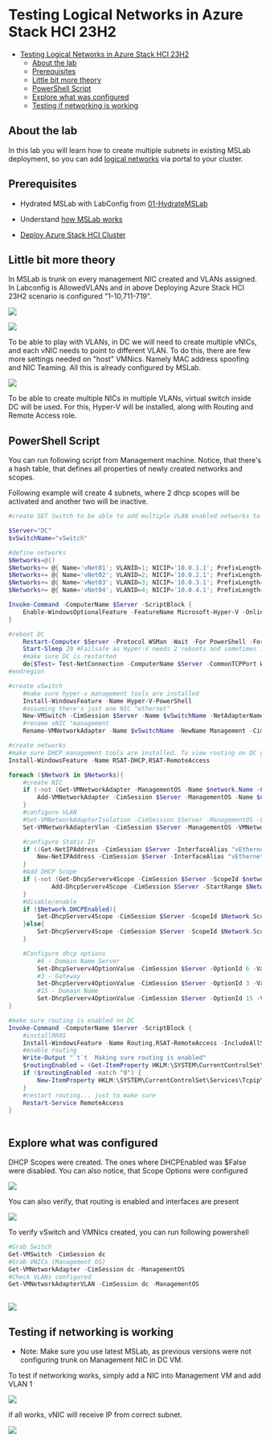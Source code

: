 # Testing Logical Networks in Azure Stack HCI 23H2

<!-- TOC -->

- [Testing Logical Networks in Azure Stack HCI 23H2](#testing-logical-networks-in-azure-stack-hci-23h2)
    - [About the lab](#about-the-lab)
    - [Prerequisites](#prerequisites)
    - [Little bit more theory](#little-bit-more-theory)
    - [PowerShell Script](#powershell-script)
    - [Explore what was configured](#explore-what-was-configured)
    - [Testing if networking is working](#testing-if-networking-is-working)

<!-- /TOC -->

## About the lab

In this lab you will learn how to create multiple subnets in existing MSLab deployment, so you can add [logical networks](https://learn.microsoft.com/en-us/azure-stack/hci/manage/tenant-logical-networks) via portal to your cluster.

## Prerequisites

* Hydrated MSLab with LabConfig from [01-HydrateMSLab](../../admin-guides/01-HydrateMSLab/readme.md)

* Understand [how MSLab works](../../admin-guides/02-WorkingWithMSLab/readme.md)

* [Deploy Azure Stack HCI Cluster](../../lab-guides/01a-DeployAzureStackHCICluster-CloudBasedDeployment/readme.md)


## Little bit more theory

In MSLab is trunk on every management NIC created and VLANs assigned. In Labconfig is AllowedVLANs and in above Deploying Azure Stack HCI 23H2 scenario is configured "1-10,711-719".

![](./media/notepad01.png)

![](./media/hvmanager01.png)

To be able to play with VLANs, in DC we will need to create multiple vNICs, and each vNIC needs to point to different VLAN. To do this, there are few more settings needed on "host" VMNics. Namely MAC address spoofing and NIC Teaming. All this is already configured by MSLab.

![](./media/hvmanager02.png)

To be able to create multiple NICs in multiple VLANs, virtual switch inside DC will be used. For this, Hyper-V will be installed, along with Routing and Remote Access role.

## PowerShell Script

You can run following script from Management machine. Notice, that there's a hash table, that defines all properties of newly created networks and scopes.

Following example will create 4 subnets, where 2 dhcp scopes will be activated and another two will be inactive.

```PowerShell
#create SET Switch to be able to add multiple VLAN enabled networks to DC

$Server="DC"
$vSwitchName="vSwitch"

#define networks
$Networks=@()
$Networks+= @{ Name='vNet01'; VLANID=1; NICIP='10.0.1.1'; PrefixLength=24; ScopeID = '10.0.1.0'; StartRange='10.0.1.10'; EndRange='10.0.1.254'; SubnetMask='255.255.255.0'; DomainName="Corp.contoso.com"; DHCPEnabled=$True }
$Networks+= @{ Name='vNet02'; VLANID=2; NICIP='10.0.2.1'; PrefixLength=24; ScopeID = '10.0.2.0'; StartRange='10.0.2.10'; EndRange='10.0.2.254'; SubnetMask='255.255.255.0'; DomainName="Corp.contoso.com"; DHCPEnabled=$True }
$Networks+= @{ Name='vNet03'; VLANID=3; NICIP='10.0.3.1'; PrefixLength=24; ScopeID = '10.0.3.0'; StartRange='10.0.3.10'; EndRange='10.0.3.254'; SubnetMask='255.255.255.0'; DomainName="Corp.contoso.com"; DHCPEnabled=$False }
$Networks+= @{ Name='vNet04'; VLANID=4; NICIP='10.0.4.1'; PrefixLength=24; ScopeID = '10.0.4.0'; StartRange='10.0.4.10'; EndRange='10.0.4.254'; SubnetMask='255.255.255.0'; DomainName="Corp.contoso.com"; DHCPEnabled=$False }

Invoke-Command -ComputerName $Server -ScriptBlock {
    Enable-WindowsOptionalFeature -FeatureName Microsoft-Hyper-V -Online -NoRestart
}

#reboot DC
    Restart-Computer $Server -Protocol WSMan -Wait -For PowerShell -Force
    Start-Sleep 20 #Failsafe as Hyper-V needs 2 reboots and sometimes it happens, that during the first reboot the restart-computer evaluates the machine is up
    #make sure DC is restarted
    do{$Test= Test-NetConnection -ComputerName $Server -CommonTCPPort WINRM}while ($test.TcpTestSucceeded -eq $False)
#endregion

#create vSwitch
    #make sure hyper-v management tools are installed
    Install-WindowsFeature -Name Hyper-V-PowerShell
    #assuming there's just one NIC "ethernet"
    New-VMSwitch -CimSession $Server -Name $vSwitchName -NetAdapterName "Ethernet" -EnableEmbeddedTeaming $true
    #rename vNIC "management
    Rename-VMNetworkAdapter -Name $vSwitchName -NewName Management -CimSession $Server -ManagementOS

#create networks
#make sure DHCP management tools are installed. To view routing on DC you can also install RSAT-RemoteAccess
Install-WindowsFeature -Name RSAT-DHCP,RSAT-RemoteAccess

foreach ($Network in $Networks){
    #create NIC
    if (-not (Get-VMNetworkAdapter -ManagementOS -Name $network.Name -CimSession $Server -ErrorAction Ignore)){
        Add-VMNetworkAdapter -CimSession $Server -ManagementOS -Name $network.name
    }
    #configure VLAN
    #Set-VMNetworkAdapterIsolation -CimSession $Server -ManagementOS -VMNetworkAdapterName $Network.name -IsolationMode Vlan -DefaultIsolationID $network.vlanID
    Set-VMNetworkAdapterVlan -CimSession $Server -ManagementOS -VMNetworkAdapterName $Network.name -Access -VlanId $network.vlanID

    #configure Static IP
    if ((Get-NetIPAddress -CimSession $Server -InterfaceAlias "vEthernet ($($Network.name))" -AddressFamily IPv4).IPAddress -ne $Network.NicIP){
        New-NetIPAddress -CimSession $Server -InterfaceAlias "vEthernet ($($Network.name))" -IPAddress $Network.NICIP -PrefixLength $Network.PrefixLength
    }
    #Add DHCP Scope
    if (-not (Get-DhcpServerv4Scope -CimSession $Server -ScopeId $network.ScopeID -ErrorAction Ignore)){
            Add-DhcpServerv4Scope -CimSession $Server -StartRange $Network.StartRange -EndRange $Network.EndRange -Name $Network.Name -State Active -SubnetMask $Network.SubnetMask
    }
    #disable/enable
    if ($Network.DHCPEnabled){
        Set-DhcpServerv4Scope -CimSession $Server -ScopeId $Network.ScopeID -State Active
    }else{
        Set-DhcpServerv4Scope -CimSession $Server -ScopeId $Network.ScopeID -State InActive
    }

    #Configure dhcp options
        #6 - Domain Name Server
        Set-DhcpServerv4OptionValue -CimSession $Server -OptionId 6 -Value $Network.NICIP -ScopeId $Network.ScopeID
        #3 - Gateway
        Set-DhcpServerv4OptionValue -CimSession $Server -OptionId 3 -Value $Network.NICIP -ScopeId $Network.ScopeID
        #15 - Domain Name
        Set-DhcpServerv4OptionValue -CimSession $Server -OptionId 15 -Value $Network.DomainName -ScopeId $Network.ScopeID
}

#make sure routing is enabled on DC
Invoke-Command -ComputerName $Server -ScriptBlock {
    #installRRAS
    Install-WindowsFeature -Name Routing,RSAT-RemoteAccess -IncludeAllSubFeature
    #enable routing
    Write-Output "`t`t  Making sure routing is enabled"
    $routingEnabled = (Get-ItemProperty HKLM:\SYSTEM\CurrentControlSet\Services\Tcpip\Parameters -Name IPEnableRouter).IPEnableRouter
    if ($routingEnabled -match "0") {
        New-ItemProperty HKLM:\SYSTEM\CurrentControlSet\Services\Tcpip\Parameters -Name IPEnableRouter -value 1 -Force
    }
    #restart routing... just to make sure
    Restart-Service RemoteAccess
}
 
```

## Explore what was configured

DHCP Scopes were created. The ones where DHCPEnabled was $False were disabled. You can also notice, that Scope Options were configured

![](./media/vmconnect01.png)

You can also verify, that routing is enabled and interfaces are present

![](./media/vmconnect02.png)

To verify vSwitch and VMNics created, you can run following powershell

```Powershell
#Grab Switch
Get-VMSwitch -CimSession dc
#Grab VNICs (Management OS)
Get-VMNetworkAdapter -CimSession dc -ManagementOS
#Check VLANs configured
Get-VMNetworkAdapterVLAN -CimSession dc -ManagementOS
 
```

![](./media/powershell01.png)

## Testing if networking is working

* Note: Make sure you use latest MSLab, as previous versions were not configuring trunk on Management NIC in DC VM.

To test if networking works, simply add a NIC into Management VM and add VLAN 1

![](./media/hvmanager03.png)

if all works, vNIC will receive IP from correct subnet.

![](./media/hvmanager04.png)
